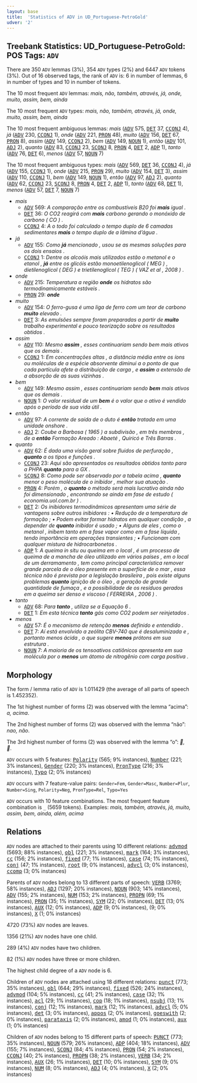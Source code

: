 ```yaml
---
layout: base
title:  'Statistics of ADV in UD_Portuguese-PetroGold'
udver: '2'
---
```


## Treebank Statistics: UD_Portuguese-PetroGold: POS Tags: `ADV`

There are 350 `ADV` lemmas (3%), 354 `ADV` types (2%) and 6447 `ADV` tokens (3%).
Out of 16 observed tags, the rank of `ADV` is: 6 in number of lemmas, 6 in number of types and 10 in number of tokens.

The 10 most frequent `ADV` lemmas: <em>mais, não, também, através, já, onde, muito, assim, bem, ainda</em>

The 10 most frequent `ADV` types:  <em>mais, não, também, através, já, onde, muito, assim, bem, ainda</em>

The 10 most frequent ambiguous lemmas: <em>mais</em> (<tt><a href="pt_petrogold-pos-ADV.html">ADV</a></tt> 575, <tt><a href="pt_petrogold-pos-DET.html">DET</a></tt> 37, <tt><a href="pt_petrogold-pos-CCONJ.html">CCONJ</a></tt> 4), <em>já</em> (<tt><a href="pt_petrogold-pos-ADV.html">ADV</a></tt> 230, <tt><a href="pt_petrogold-pos-CCONJ.html">CCONJ</a></tt> 1), <em>onde</em> (<tt><a href="pt_petrogold-pos-ADV.html">ADV</a></tt> 221, <tt><a href="pt_petrogold-pos-PRON.html">PRON</a></tt> 48), <em>muito</em> (<tt><a href="pt_petrogold-pos-ADV.html">ADV</a></tt> 156, <tt><a href="pt_petrogold-pos-DET.html">DET</a></tt> 67, <tt><a href="pt_petrogold-pos-PRON.html">PRON</a></tt> 8), <em>assim</em> (<tt><a href="pt_petrogold-pos-ADV.html">ADV</a></tt> 149, <tt><a href="pt_petrogold-pos-CCONJ.html">CCONJ</a></tt> 2), <em>bem</em> (<tt><a href="pt_petrogold-pos-ADV.html">ADV</a></tt> 149, <tt><a href="pt_petrogold-pos-NOUN.html">NOUN</a></tt> 1), <em>então</em> (<tt><a href="pt_petrogold-pos-ADV.html">ADV</a></tt> 101, <tt><a href="pt_petrogold-pos-ADJ.html">ADJ</a></tt> 2), <em>quanto</em> (<tt><a href="pt_petrogold-pos-ADV.html">ADV</a></tt> 83, <tt><a href="pt_petrogold-pos-CCONJ.html">CCONJ</a></tt> 23, <tt><a href="pt_petrogold-pos-SCONJ.html">SCONJ</a></tt> 8, <tt><a href="pt_petrogold-pos-PRON.html">PRON</a></tt> 4, <tt><a href="pt_petrogold-pos-DET.html">DET</a></tt> 2, <tt><a href="pt_petrogold-pos-ADP.html">ADP</a></tt> 1), <em>tanto</em> (<tt><a href="pt_petrogold-pos-ADV.html">ADV</a></tt> 76, <tt><a href="pt_petrogold-pos-DET.html">DET</a></tt> 6), <em>menos</em> (<tt><a href="pt_petrogold-pos-ADV.html">ADV</a></tt> 57, <tt><a href="pt_petrogold-pos-NOUN.html">NOUN</a></tt> 7)

The 10 most frequent ambiguous types:  <em>mais</em> (<tt><a href="pt_petrogold-pos-ADV.html">ADV</a></tt> 569, <tt><a href="pt_petrogold-pos-DET.html">DET</a></tt> 36, <tt><a href="pt_petrogold-pos-CCONJ.html">CCONJ</a></tt> 4), <em>já</em> (<tt><a href="pt_petrogold-pos-ADV.html">ADV</a></tt> 155, <tt><a href="pt_petrogold-pos-CCONJ.html">CCONJ</a></tt> 1), <em>onde</em> (<tt><a href="pt_petrogold-pos-ADV.html">ADV</a></tt> 215, <tt><a href="pt_petrogold-pos-PRON.html">PRON</a></tt> 29), <em>muito</em> (<tt><a href="pt_petrogold-pos-ADV.html">ADV</a></tt> 154, <tt><a href="pt_petrogold-pos-DET.html">DET</a></tt> 3), <em>assim</em> (<tt><a href="pt_petrogold-pos-ADV.html">ADV</a></tt> 110, <tt><a href="pt_petrogold-pos-CCONJ.html">CCONJ</a></tt> 1), <em>bem</em> (<tt><a href="pt_petrogold-pos-ADV.html">ADV</a></tt> 149, <tt><a href="pt_petrogold-pos-NOUN.html">NOUN</a></tt> 1), <em>então</em> (<tt><a href="pt_petrogold-pos-ADV.html">ADV</a></tt> 97, <tt><a href="pt_petrogold-pos-ADJ.html">ADJ</a></tt> 2), <em>quanto</em> (<tt><a href="pt_petrogold-pos-ADV.html">ADV</a></tt> 62, <tt><a href="pt_petrogold-pos-CCONJ.html">CCONJ</a></tt> 23, <tt><a href="pt_petrogold-pos-SCONJ.html">SCONJ</a></tt> 8, <tt><a href="pt_petrogold-pos-PRON.html">PRON</a></tt> 4, <tt><a href="pt_petrogold-pos-DET.html">DET</a></tt> 2, <tt><a href="pt_petrogold-pos-ADP.html">ADP</a></tt> 1), <em>tanto</em> (<tt><a href="pt_petrogold-pos-ADV.html">ADV</a></tt> 68, <tt><a href="pt_petrogold-pos-DET.html">DET</a></tt> 1), <em>menos</em> (<tt><a href="pt_petrogold-pos-ADV.html">ADV</a></tt> 57, <tt><a href="pt_petrogold-pos-DET.html">DET</a></tt> 7, <tt><a href="pt_petrogold-pos-NOUN.html">NOUN</a></tt> 7)


* <em>mais</em>
  * <tt><a href="pt_petrogold-pos-ADV.html">ADV</a></tt> 569: <em>A comparação entre os combustíveis B20 foi <b>mais</b> igual .</em>
  * <tt><a href="pt_petrogold-pos-DET.html">DET</a></tt> 36: <em>O CO2 reagirá com <b>mais</b> carbono gerando o monóxido de carbono ( CO ) .</em>
  * <tt><a href="pt_petrogold-pos-CCONJ.html">CCONJ</a></tt> 4: <em>A o todo foi calculado o tempo duplo de 6 camadas sedimentares <b>mais</b> o tempo duplo de a lâmina d’água .</em>
* <em>já</em>
  * <tt><a href="pt_petrogold-pos-ADV.html">ADV</a></tt> 155: <em>Como <b>já</b> mencionado , usou se as mesmas soluções para os dois ensaios .</em>
  * <tt><a href="pt_petrogold-pos-CCONJ.html">CCONJ</a></tt> 1: <em>Dentre os alcoóis mais utilizados estão o metanol e o etanol , <b>já</b> entre os glicóis estão monoetilenoglicol ( MEG ) , dietilenoglicol ( DEG ) e trietilenoglicol ( TEG ) ( VAZ et al , 2008 ) .</em>
* <em>onde</em>
  * <tt><a href="pt_petrogold-pos-ADV.html">ADV</a></tt> 215: <em>Temperatura a região <b>onde</b> os hidratos são termodinamicamente estáveis .</em>
  * <tt><a href="pt_petrogold-pos-PRON.html">PRON</a></tt> 29: <em><b>onde</b></em>
* <em>muito</em>
  * <tt><a href="pt_petrogold-pos-ADV.html">ADV</a></tt> 154: <em>O ferro-gusa é uma liga de ferro com um teor de carbono <b>muito</b> elevado .</em>
  * <tt><a href="pt_petrogold-pos-DET.html">DET</a></tt> 3: <em>As emulsões sempre foram preparadas a partir de <b>muito</b> trabalho experimental e pouco teorização sobre os resultados obtidos .</em>
* <em>assim</em>
  * <tt><a href="pt_petrogold-pos-ADV.html">ADV</a></tt> 110: <em>Mesmo <b>assim</b> , esses continuariam sendo bem mais ativos que os demais .</em>
  * <tt><a href="pt_petrogold-pos-CCONJ.html">CCONJ</a></tt> 1: <em>Em concentrações altas , a distância média entre os íons ou moléculas de a espécie absorvente diminui a o ponto de que cada partícula afete a distribuição de carga , e <b>assim</b> a extensão de a absorção de as suas vizinhas .</em>
* <em>bem</em>
  * <tt><a href="pt_petrogold-pos-ADV.html">ADV</a></tt> 149: <em>Mesmo assim , esses continuariam sendo <b>bem</b> mais ativos que os demais .</em>
  * <tt><a href="pt_petrogold-pos-NOUN.html">NOUN</a></tt> 1: <em>O valor residual de um <b>bem</b> é o valor que o ativo é vendido após o período de sua vida útil .</em>
* <em>então</em>
  * <tt><a href="pt_petrogold-pos-ADV.html">ADV</a></tt> 97: <em>A corrente de saída de o duto é <b>então</b> tratada em uma unidade onshore .</em>
  * <tt><a href="pt_petrogold-pos-ADJ.html">ADJ</a></tt> 2: <em>Coube a Barbosa ( 1965 ) a subdivisão , em três membros , de a <b>então</b> Formação Areado : Abaeté , Quiricó e Três Barras .</em>
* <em>quanto</em>
  * <tt><a href="pt_petrogold-pos-ADV.html">ADV</a></tt> 62: <em>É dada uma visão geral sobre fluidos de perfuração , <b>quanto</b> a os tipos e funções .</em>
  * <tt><a href="pt_petrogold-pos-CCONJ.html">CCONJ</a></tt> 23: <em>Aqui são apresentados os resultados obtidos tanto para a PHPA <b>quanto</b> para a GX .</em>
  * <tt><a href="pt_petrogold-pos-SCONJ.html">SCONJ</a></tt> 8: <em>Como pode ser observado por a tabela acima , <b>quanto</b> menor o peso molécula de o inibidor , melhor sua atuação .</em>
  * <tt><a href="pt_petrogold-pos-PRON.html">PRON</a></tt> 4: <em>Porém , o <b>quanto</b> o método será mais lucrativo ainda não foi dimensionado , encontrando se ainda em fase de estudo ( economia.uol.com.br ) .</em>
  * <tt><a href="pt_petrogold-pos-DET.html">DET</a></tt> 2: <em>Os inibidores termodinâmicos apresentam uma série de vantagens sobre outros inibidores : • Redução de a temperatura de formação ; • Podem evitar formar hidratos em qualquer condição , a depender de <b>quanto</b> inibidor é usado ; • Alguns de eles , como o metanol , inibem tanto em a fase vapor como em a fase líquida , tendo importância em operações transientes ; • Funcionam com qualquer mistura de hidrocarbonetos .</em>
  * <tt><a href="pt_petrogold-pos-ADP.html">ADP</a></tt> 1: <em>A queima in situ ou queima em o local , é um processo de queima de a mancha de óleo utilizado em vários países , em o local de um derramamento , tem como principal característica remover grande parcela de o óleo presente em a superfície de o mar , essa técnica não é prevista por a legislação brasileira , pois existe alguns problemas <b>quanto</b> ignição de o óleo , a geração de grande quantidade de fumaça , e a possibilidade de os resíduos gerados em a queima ser denso e viscoso ( FERREIRA , 2006 ) .</em>
* <em>tanto</em>
  * <tt><a href="pt_petrogold-pos-ADV.html">ADV</a></tt> 68: <em>Para <b>tanto</b> , utiliza se a Equação 6 .</em>
  * <tt><a href="pt_petrogold-pos-DET.html">DET</a></tt> 1: <em>Em esta técnica <b>tanto</b> gás como CO2 podem ser reinjetados .</em>
* <em>menos</em>
  * <tt><a href="pt_petrogold-pos-ADV.html">ADV</a></tt> 57: <em>É o mecanismo de retenção <b>menos</b> definido e entendido .</em>
  * <tt><a href="pt_petrogold-pos-DET.html">DET</a></tt> 7: <em>Aí está envolvido a zeólita CBV-740 que é desaluminizada e , portanto menos ácida , o que sugere <b>menos</b> prótons em sua estrutura .</em>
  * <tt><a href="pt_petrogold-pos-NOUN.html">NOUN</a></tt> 7: <em>A maioria de os tensoativos catiônicos apresenta em sua molécula por o <b>menos</b> um átomo de nitrogênio com carga positiva .</em>

## Morphology

The form / lemma ratio of `ADV` is 1.011429 (the average of all parts of speech is 1.452352).

The 1st highest number of forms (2) was observed with the lemma “acima”: <em>a, acima</em>.

The 2nd highest number of forms (2) was observed with the lemma “não”: <em>nao, não</em>.

The 3rd highest number of forms (2) was observed with the lemma “o”: <em>, 𝜏</em>.

`ADV` occurs with 5 features: <tt><a href="pt_petrogold-feat-Polarity.html">Polarity</a></tt> (565; 9% instances), <tt><a href="pt_petrogold-feat-Number.html">Number</a></tt> (221; 3% instances), <tt><a href="pt_petrogold-feat-Gender.html">Gender</a></tt> (220; 3% instances), <tt><a href="pt_petrogold-feat-PronType.html">PronType</a></tt> (216; 3% instances), <tt><a href="pt_petrogold-feat-Typo.html">Typo</a></tt> (2; 0% instances)

`ADV` occurs with 7 feature-value pairs: `Gender=Fem`, `Gender=Masc`, `Number=Plur`, `Number=Sing`, `Polarity=Neg`, `PronType=Rel`, `Typo=Yes`

`ADV` occurs with 10 feature combinations.
The most frequent feature combination is `_` (5659 tokens).
Examples: <em>mais, também, através, já, muito, assim, bem, ainda, além, acima</em>


## Relations

`ADV` nodes are attached to their parents using 10 different relations: <tt><a href="pt_petrogold-dep-advmod.html">advmod</a></tt> (5693; 88% instances), <tt><a href="pt_petrogold-dep-obl.html">obl</a></tt> (221; 3% instances), <tt><a href="pt_petrogold-dep-mark.html">mark</a></tt> (164; 3% instances), <tt><a href="pt_petrogold-dep-cc.html">cc</a></tt> (156; 2% instances), <tt><a href="pt_petrogold-dep-fixed.html">fixed</a></tt> (77; 1% instances), <tt><a href="pt_petrogold-dep-case.html">case</a></tt> (74; 1% instances), <tt><a href="pt_petrogold-dep-conj.html">conj</a></tt> (47; 1% instances), <tt><a href="pt_petrogold-dep-root.html">root</a></tt> (9; 0% instances), <tt><a href="pt_petrogold-dep-advcl.html">advcl</a></tt> (3; 0% instances), <tt><a href="pt_petrogold-dep-ccomp.html">ccomp</a></tt> (3; 0% instances)

Parents of `ADV` nodes belong to 13 different parts of speech: <tt><a href="pt_petrogold-pos-VERB.html">VERB</a></tt> (3769; 58% instances), <tt><a href="pt_petrogold-pos-ADJ.html">ADJ</a></tt> (1297; 20% instances), <tt><a href="pt_petrogold-pos-NOUN.html">NOUN</a></tt> (903; 14% instances), <tt><a href="pt_petrogold-pos-ADV.html">ADV</a></tt> (155; 2% instances), <tt><a href="pt_petrogold-pos-NUM.html">NUM</a></tt> (153; 2% instances), <tt><a href="pt_petrogold-pos-PROPN.html">PROPN</a></tt> (69; 1% instances), <tt><a href="pt_petrogold-pos-PRON.html">PRON</a></tt> (35; 1% instances), <tt><a href="pt_petrogold-pos-SYM.html">SYM</a></tt> (22; 0% instances), <tt><a href="pt_petrogold-pos-DET.html">DET</a></tt> (13; 0% instances), <tt><a href="pt_petrogold-pos-AUX.html">AUX</a></tt> (12; 0% instances), <tt><a href="pt_petrogold-pos-ADP.html">ADP</a></tt> (9; 0% instances),  (9; 0% instances), <tt><a href="pt_petrogold-pos-X.html">X</a></tt> (1; 0% instances)

4720 (73%) `ADV` nodes are leaves.

1356 (21%) `ADV` nodes have one child.

289 (4%) `ADV` nodes have two children.

82 (1%) `ADV` nodes have three or more children.

The highest child degree of a `ADV` node is 6.

Children of `ADV` nodes are attached using 18 different relations: <tt><a href="pt_petrogold-dep-punct.html">punct</a></tt> (773; 35% instances), <tt><a href="pt_petrogold-dep-obl.html">obl</a></tt> (644; 29% instances), <tt><a href="pt_petrogold-dep-fixed.html">fixed</a></tt> (526; 24% instances), <tt><a href="pt_petrogold-dep-advmod.html">advmod</a></tt> (104; 5% instances), <tt><a href="pt_petrogold-dep-cc.html">cc</a></tt> (41; 2% instances), <tt><a href="pt_petrogold-dep-case.html">case</a></tt> (32; 1% instances), <tt><a href="pt_petrogold-dep-acl.html">acl</a></tt> (29; 1% instances), <tt><a href="pt_petrogold-dep-cop.html">cop</a></tt> (18; 1% instances), <tt><a href="pt_petrogold-dep-nsubj.html">nsubj</a></tt> (13; 1% instances), <tt><a href="pt_petrogold-dep-conj.html">conj</a></tt> (12; 1% instances), <tt><a href="pt_petrogold-dep-mark.html">mark</a></tt> (12; 1% instances), <tt><a href="pt_petrogold-dep-advcl.html">advcl</a></tt> (5; 0% instances), <tt><a href="pt_petrogold-dep-det.html">det</a></tt> (3; 0% instances), <tt><a href="pt_petrogold-dep-appos.html">appos</a></tt> (2; 0% instances), <tt><a href="pt_petrogold-dep-goeswith.html">goeswith</a></tt> (2; 0% instances), <tt><a href="pt_petrogold-dep-parataxis.html">parataxis</a></tt> (2; 0% instances), <tt><a href="pt_petrogold-dep-amod.html">amod</a></tt> (1; 0% instances), <tt><a href="pt_petrogold-dep-aux.html">aux</a></tt> (1; 0% instances)

Children of `ADV` nodes belong to 15 different parts of speech: <tt><a href="pt_petrogold-pos-PUNCT.html">PUNCT</a></tt> (773; 35% instances), <tt><a href="pt_petrogold-pos-NOUN.html">NOUN</a></tt> (579; 26% instances), <tt><a href="pt_petrogold-pos-ADP.html">ADP</a></tt> (404; 18% instances), <tt><a href="pt_petrogold-pos-ADV.html">ADV</a></tt> (155; 7% instances), <tt><a href="pt_petrogold-pos-SCONJ.html">SCONJ</a></tt> (84; 4% instances), <tt><a href="pt_petrogold-pos-PRON.html">PRON</a></tt> (54; 2% instances), <tt><a href="pt_petrogold-pos-CCONJ.html">CCONJ</a></tt> (40; 2% instances), <tt><a href="pt_petrogold-pos-PROPN.html">PROPN</a></tt> (38; 2% instances), <tt><a href="pt_petrogold-pos-VERB.html">VERB</a></tt> (34; 2% instances), <tt><a href="pt_petrogold-pos-AUX.html">AUX</a></tt> (26; 1% instances), <tt><a href="pt_petrogold-pos-DET.html">DET</a></tt> (10; 0% instances), <tt><a href="pt_petrogold-pos-SYM.html">SYM</a></tt> (9; 0% instances), <tt><a href="pt_petrogold-pos-NUM.html">NUM</a></tt> (8; 0% instances), <tt><a href="pt_petrogold-pos-ADJ.html">ADJ</a></tt> (4; 0% instances), <tt><a href="pt_petrogold-pos-X.html">X</a></tt> (2; 0% instances)

